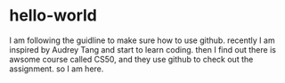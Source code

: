 # hello-world
I am following the guidline to make sure how to use github.
recently I am inspired by Audrey Tang and start to learn coding.
then I find out there is awsome course called CS50, and they use github to check out the assignment.
so I am here.
